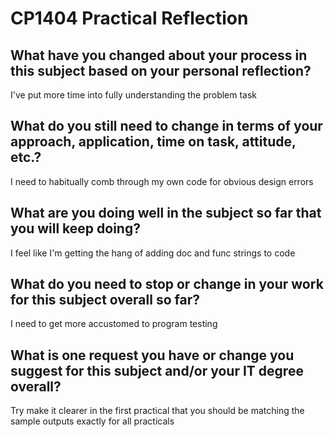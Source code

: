 # CP1404 Practical Reflection


## What have you changed about your process in this subject based on your personal reflection?

I've put more time into fully understanding the problem task

## What do you still need to change in terms of your approach, application, time on task, attitude, etc.?

I need to habitually comb through my own code for obvious design errors

## What are you doing well in the subject so far that you will keep doing?

I feel like I'm getting the hang of adding doc and func strings to code

## What do you need to stop or change in your work for this subject overall so far?

I need to get more accustomed to program testing

## What is one request you have or change you suggest for this subject and/or your IT degree overall?

Try make it clearer in the first practical that you should be matching the sample outputs exactly for all practicals

